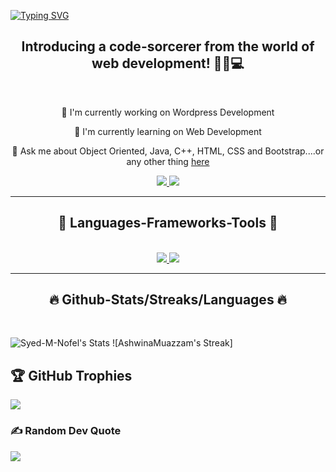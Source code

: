 <a href="https://git.io/typing-svg"><img src="https://readme-typing-svg.demolab.com?font=Fira+Code&size=30&pause=100&center=true&vCenter=true&random=false&width=435&lines=Code%2C+coffee%2C+repeat.;Fueling+my+code..+;..with+more+coffee.;............................................." alt="Typing SVG" /></a>
<br/>


<h2 align="center"> Introducing a code-sorcerer from the world of web development! 🧙‍♂💻 </h2>
<br/>

<div align="center">

🔭 I'm currently working on Wordpress Development

🌱 I'm currently learning on Web Development

💬 Ask me about Object Oriented, Java, C++, HTML, CSS and Bootstrap....or any other thing [here](https://AshwinaMuazzam.github.io/Profolio/)


</div>
<div align="center">
<a href=" ">
<img src="https://img.shields.io/badge/Gmail-D14836?style=for-the-badge&logo=gmail&logoColor=white"/>
</a>
<a href="https://www.linkedin.com/in/ashwina-muazzam/">
<img src="https://img.shields.io/badge/LinkedIn-0077B5?style=for-the-badge&logo=linkedin&logoColor=white" target="_blank"/>
</a>
</div>

<hr/>

<h2 align="center">🔧 Languages-Frameworks-Tools 🔧</h2>
</br>
<div align="center">
<a href="https://skillicons.dev">
  <img src="https://skillicons.dev/icons?i=c,cpp,html,css,tailwind,windicss,wordpress,js,react,java,&theme=dark "/>
  <img src="https://skillicons.dev/icons?i=git,github,githubactions,bootstrap,visualstudio,vscode,&theme=dark"/>
</a>
</div>

<hr/>
<h2 align="center">🔥 Github-Stats/Streaks/Languages 🔥</h2>
</br>

![Syed-M-Nofel's Stats](https://github-readme-stats.vercel.app/api?username=AshwinaMuazzam&theme=merko&show_icons=true&hide_border=false&count_private=false) ![AshwinaMuazzam's Streak]

## 🏆 GitHub Trophies
![](https://github-profile-trophy.vercel.app/?username=AshwinaMuazzam&theme=algolia&no-frame=false&no-bg=true&margin-w=4)

### ✍ Random Dev Quote
![](https://quotes-github-readme.vercel.app/api?type=horizontal&theme=gruvbox)
